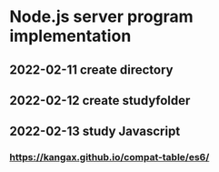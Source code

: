 # Node.js server program implementation
## 2022-02-11 create directory
## 2022-02-12 create studyfolder
## 2022-02-13 study Javascript
### https://kangax.github.io/compat-table/es6/